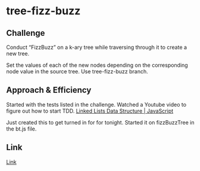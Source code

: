 # tree-fizz-buzz

## Challenge

Conduct “FizzBuzz” on a k-ary tree while traversing through it to create a new tree.

Set the values of each of the new nodes depending on the corresponding node value in the source tree. Use tree-fizz-buzz branch.

## Approach & Efficiency

Started with the tests listed in the challenge. Watched a Youtube video to figure out how to start TDD. [Linked Lists Data Structure | JavaScript](https://www.youtube.com/watch?v=ZBdE8DElQQU)

Just created this to get turned in for for tonight. Started it on fizzBuzzTree in the bt.js file.

## Link

[Link](https://github.com/vbchomp/data-structures-and-algorithms/tree/main/javascript/binary-tree/README-tree-fizz-buzz.md)
